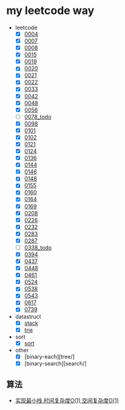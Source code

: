 # my leetcode way
- leetcode
    - [X] [0004](0004/)
    - [X] [0007](0007/)
    - [X] [0008](0008/)
    - [X] [0015](0015/)
    - [X] [0019](0019/)
    - [X] [0020](0020/)
    - [X] [0021](0021/)
    - [X] [0022](0022/)
    - [X] [0033](0033/)
    - [X] [0042](0042/)
    - [X] [0048](0048/)
    - [X] [0056](0056/)
    - [ ] [0078_todo]( 0078_todo/)
    - [X] [0098](0098/)
    - [X] [0101](0101/)
    - [X] [0102](0102/)
    - [X] [0121](0121/)
    - [X] [0124](0124/)
    - [X] [0136](0136/)
    - [X] [0144](0144/)
    - [X] [0146](0146/)
    - [X] [0148](0148/)
    - [X] [0155](0155/)
    - [X] [0160](0160/)
    - [X] [0164](0164/)
    - [X] [0169](0169/)
    - [X] [0208](0208/)
    - [X] [0226](0226/)
    - [X] [0232](0232/)
    - [X] [0283](0283/)
    - [X] [0287](0287/)
    - [ ] [0338_todo]( 0338_todo/)
    - [X] [0394](0394/)
    - [X] [0437](0437/)
    - [X] [0448](0448/)
    - [X] [0461](0461/)
    - [X] [0524](0524/)
    - [X] [0538](0538/)
    - [X] [0543](0543/)
    - [X] [0617](0617/)
    - [X] [0739](0739/)
- datastruct
    - [x] [stack](datastruct/stack)
    - [x] [trie](datastruct/trie)
- sort
    - [x] [sort](sort/)
- other
    - [x] [binary-each][tree/]
    - [x] [binary-search][search/]
## 算法
- [实现最小栈 时间复杂度O(1) 空间复杂度O(1)](datastruct/min-stack.go)
 
